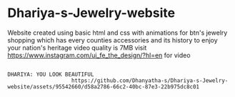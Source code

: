 # Dhariya-s-Jewelry-website

Website created using basic html and css with animations for btn's 
jewelry shopping which has every counties accessories and its history to enjoy your nation's heritage
video quality is 7MB
visit https://www.instagram.com/ui_fe_the_design/?hl=en for video

                                                                    DHARIYA: YOU LOOK BEAUTIFUL
                        https://github.com/Dhanyatha-s/Dhariya-s-Jewelry-website/assets/95542660/d58a2786-66c2-40bc-87e3-22b975dc8c01



